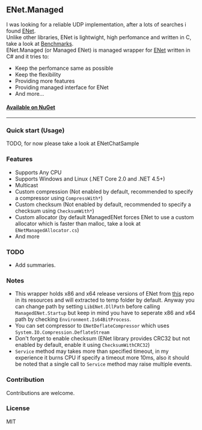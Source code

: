 ## ENet.Managed
I was looking for a reliable UDP implementation, after a lots of searches i found [ENet][enet-repo].<br>
Unlike other libraries, ENet is lightwight, high perfomance and written in C, take a look at [Benchmarks][benchmark].<br>
ENet.Managed (or Managed ENet) is managed wrapper for [ENet][enet-repo] written in C# and it tries to:
* Keep the perfomance same as possible 
* Keep the flexibility 
* Providing more features
* Providing managed interface for ENet
* And more...


#### [Available on NuGet][nuget]
---
### Quick start (Usage)
TODO, for now please take a look at ENetChatSample

### Features
* Supports Any CPU
* Supports Windows and Linux (.NET Core 2.0 and .NET 4.5+)
* Multicast
* Custom compression (Not enabled by default, recommended to specify a compressor using <code>CompressWith*</code>)
* Custom checksum (Not enabled by default, recommended to specify a checksum using <code>ChecksumWith*</code>)
* Custom allocator (by default ManagedENet forces ENet to use a custom allocator which is faster than malloc, take a look at <code>ENetManagedAllocator.cs</code>)
* And more

### TODO
* Add summaries.

### Notes
* This wrapper holds x86 and x64 release versions of ENet from [this][enet-repo] repo in its resources and will extracted to temp folder by default. Anyway you can change path by setting <Code>LibENet.DllPath</code> before calling <code>ManagedENet.Startup</code> but keep in mind you have to seperate x86 and x64 path by checking <code>Environment.Is64BitProcess</code>.
* You can set compressor to <code>ENetDeflateCompressor</code> which uses <code>System.IO.Compression.DeflateStream</code>
* Don't forget to enable checksum (ENet library provides CRC32 but not enabled by default, enable it using <code>ChecksumWithCRC32</code>) 
* <code>Service</code> method may takes more than specified timeout, in my experience it burns CPU if specify a timeout more 10ms, also it should be noted that a single call to <code>Service</code> method may raise multiple events.

### Contribution
Contributions are welcome.

### License
MIT

[enet-repo]: http://www.github.com/lsalzman/enet
[benchmark]: http://www.github.com/nxrighthere/BenchmarkNet/wiki/Benchmark-Results
[nuget]: http://www.nuget.org/packages/ENet.Managed

